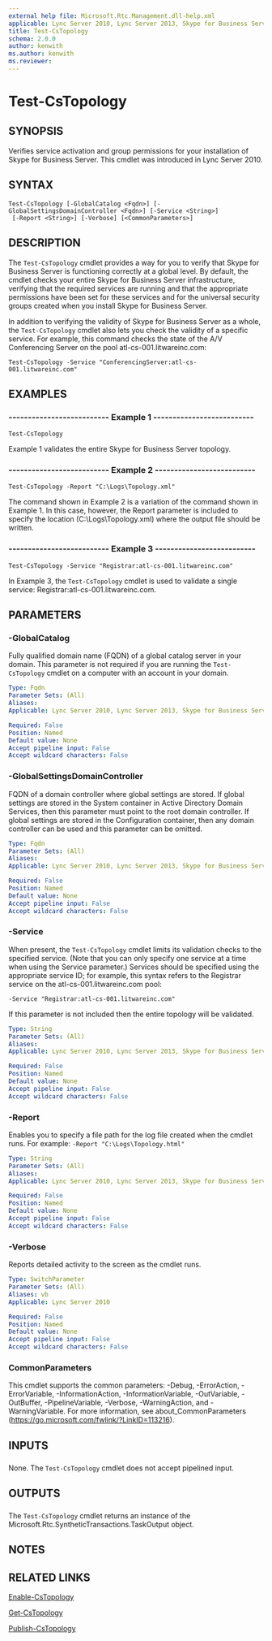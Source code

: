 ```yaml
---
external help file: Microsoft.Rtc.Management.dll-help.xml
applicable: Lync Server 2010, Lync Server 2013, Skype for Business Server 2015, Skype for Business Server 2019
title: Test-CsTopology
schema: 2.0.0
author: kenwith
ms.author: kenwith
ms.reviewer:
---
```


# Test-CsTopology

## SYNOPSIS
Verifies service activation and group permissions for your installation of Skype for Business Server.
This cmdlet was introduced in Lync Server 2010.


## SYNTAX

```
Test-CsTopology [-GlobalCatalog <Fqdn>] [-GlobalSettingsDomainController <Fqdn>] [-Service <String>]
 [-Report <String>] [-Verbose] [<CommonParameters>]
```

## DESCRIPTION
The `Test-CsTopology` cmdlet provides a way for you to verify that Skype for Business Server is functioning correctly at a global level.
By default, the cmdlet checks your entire Skype for Business Server infrastructure, verifying that the required services are running and that the appropriate permissions have been set for these services and for the universal security groups created when you install Skype for Business Server.

In addition to verifying the validity of Skype for Business Server as a whole, the `Test-CsTopology` cmdlet also lets you check the validity of a specific service.
For example, this command checks the state of the A/V Conferencing Server on the pool atl-cs-001.litwareinc.com:

`Test-CsTopology -Service "ConferencingServer:atl-cs-001.litwareinc.com"`


## EXAMPLES

### -------------------------- Example 1 --------------------------
```
Test-CsTopology
```

Example 1 validates the entire Skype for Business Server topology.


### -------------------------- Example 2 --------------------------
```
Test-CsTopology -Report "C:\Logs\Topology.xml"
```

The command shown in Example 2 is a variation of the command shown in Example 1.
In this case, however, the Report parameter is included to specify the location (C:\Logs\Topology.xml) where the output file should be written.


### -------------------------- Example 3 --------------------------
```
Test-CsTopology -Service "Registrar:atl-cs-001.litwareinc.com"
```

In Example 3, the `Test-CsTopology` cmdlet is used to validate a single service: Registrar:atl-cs-001.litwareinc.com.


## PARAMETERS

### -GlobalCatalog
Fully qualified domain name (FQDN) of a global catalog server in your domain.
This parameter is not required if you are running the `Test-CsTopology` cmdlet on a computer with an account in your domain.


```yaml
Type: Fqdn
Parameter Sets: (All)
Aliases: 
Applicable: Lync Server 2010, Lync Server 2013, Skype for Business Server 2015, Skype for Business Server 2019

Required: False
Position: Named
Default value: None
Accept pipeline input: False
Accept wildcard characters: False
```

### -GlobalSettingsDomainController
FQDN of a domain controller where global settings are stored.
If global settings are stored in the System container in Active Directory Domain Services, then this parameter must point to the root domain controller.
If global settings are stored in the Configuration container, then any domain controller can be used and this parameter can be omitted.


```yaml
Type: Fqdn
Parameter Sets: (All)
Aliases: 
Applicable: Lync Server 2010, Lync Server 2013, Skype for Business Server 2015, Skype for Business Server 2019

Required: False
Position: Named
Default value: None
Accept pipeline input: False
Accept wildcard characters: False
```

### -Service
When present, the `Test-CsTopology` cmdlet limits its validation checks to the specified service.
(Note that you can only specify one service at a time when using the Service parameter.) Services should be specified using the appropriate service ID; for example, this syntax refers to the Registrar service on the atl-cs-001.litwareinc.com pool:

`-Service "Registrar:atl-cs-001.litwareinc.com"`

If this parameter is not included then the entire topology will be validated.


```yaml
Type: String
Parameter Sets: (All)
Aliases: 
Applicable: Lync Server 2010, Lync Server 2013, Skype for Business Server 2015, Skype for Business Server 2019

Required: False
Position: Named
Default value: None
Accept pipeline input: False
Accept wildcard characters: False
```

### -Report
Enables you to specify a file path for the log file created when the cmdlet runs.
For example: `-Report "C:\Logs\Topology.html"`

```yaml
Type: String
Parameter Sets: (All)
Aliases: 
Applicable: Lync Server 2010, Lync Server 2013, Skype for Business Server 2015, Skype for Business Server 2019

Required: False
Position: Named
Default value: None
Accept pipeline input: False
Accept wildcard characters: False
```

### -Verbose
Reports detailed activity to the screen as the cmdlet runs.

```yaml
Type: SwitchParameter
Parameter Sets: (All)
Aliases: vb
Applicable: Lync Server 2010

Required: False
Position: Named
Default value: None
Accept pipeline input: False
Accept wildcard characters: False
```

### CommonParameters
This cmdlet supports the common parameters: -Debug, -ErrorAction, -ErrorVariable, -InformationAction, -InformationVariable, -OutVariable, -OutBuffer, -PipelineVariable, -Verbose, -WarningAction, and -WarningVariable. For more information, see about_CommonParameters (https://go.microsoft.com/fwlink/?LinkID=113216).

## INPUTS

###  
None.
The `Test-CsTopology` cmdlet does not accept pipelined input.

## OUTPUTS

###  
The `Test-CsTopology` cmdlet returns an instance of the Microsoft.Rtc.SyntheticTransactions.TaskOutput object.

## NOTES

## RELATED LINKS

[Enable-CsTopology](Enable-CsTopology.md)

[Get-CsTopology](Get-CsTopology.md)

[Publish-CsTopology](Publish-CsTopology.md)

